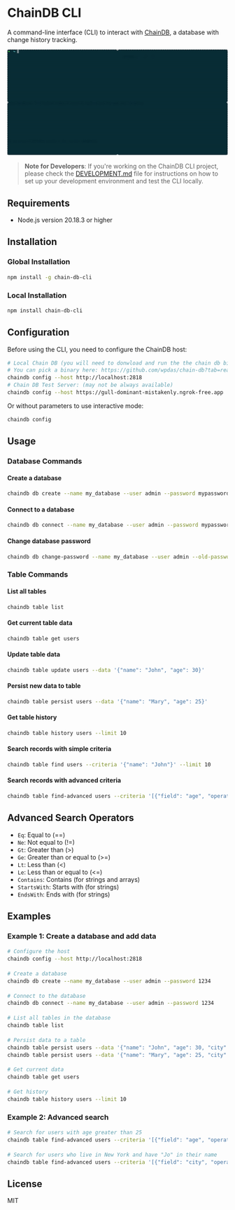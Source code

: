 # ChainDB CLI

A command-line interface (CLI) to interact with [ChainDB](https://github.com/wpdas/chain-db), a database with change history tracking.

![ChainDB CLI Screenshot](screenshot.gif)

> **Note for Developers**: If you're working on the ChainDB CLI project, please check the [DEVELOPMENT.md](./DEVELOPMENT.md) file for instructions on how to set up your development environment and test the CLI locally.

## Requirements

- Node.js version 20.18.3 or higher

## Installation

### Global Installation

```bash
npm install -g chain-db-cli
```

### Local Installation

```bash
npm install chain-db-cli
```

## Configuration

Before using the CLI, you need to configure the ChainDB host:

```bash
# Local Chain DB (you will need to donwload and run the the chain db binary on your OS)
# You can pick a binary here: https://github.com/wpdas/chain-db?tab=readme-ov-file#download
chaindb config --host http://localhost:2818
# Chain DB Test Server: (may not be always available)
chaindb config --host https://gull-dominant-mistakenly.ngrok-free.app
```

Or without parameters to use interactive mode:

```bash
chaindb config
```

## Usage

### Database Commands

#### Create a database

```bash
chaindb db create --name my_database --user admin --password mypassword
```

#### Connect to a database

```bash
chaindb db connect --name my_database --user admin --password mypassword
```

#### Change database password

```bash
chaindb db change-password --name my_database --user admin --old-password oldpassword --new-password newpassword
```

### Table Commands

#### List all tables

```bash
chaindb table list
```

#### Get current table data

```bash
chaindb table get users
```

#### Update table data

```bash
chaindb table update users --data '{"name": "John", "age": 30}'
```

#### Persist new data to table

```bash
chaindb table persist users --data '{"name": "Mary", "age": 25}'
```

#### Get table history

```bash
chaindb table history users --limit 10
```

#### Search records with simple criteria

```bash
chaindb table find users --criteria '{"name": "John"}' --limit 10
```

#### Search records with advanced criteria

```bash
chaindb table find-advanced users --criteria '[{"field": "age", "operator": "Gt", "value": 25}, {"field": "name", "operator": "Contains", "value": "Jo"}]' --limit 10
```

## Advanced Search Operators

- `Eq`: Equal to (==)
- `Ne`: Not equal to (!=)
- `Gt`: Greater than (>)
- `Ge`: Greater than or equal to (>=)
- `Lt`: Less than (<)
- `Le`: Less than or equal to (<=)
- `Contains`: Contains (for strings and arrays)
- `StartsWith`: Starts with (for strings)
- `EndsWith`: Ends with (for strings)

## Examples

### Example 1: Create a database and add data

```bash
# Configure the host
chaindb config --host http://localhost:2818

# Create a database
chaindb db create --name my_database --user admin --password 1234

# Connect to the database
chaindb db connect --name my_database --user admin --password 1234

# List all tables in the database
chaindb table list

# Persist data to a table
chaindb table persist users --data '{"name": "John", "age": 30, "city": "New York"}'
chaindb table persist users --data '{"name": "Mary", "age": 25, "city": "Los Angeles"}'

# Get current data
chaindb table get users

# Get history
chaindb table history users --limit 10
```

### Example 2: Advanced search

```bash
# Search for users with age greater than 25
chaindb table find-advanced users --criteria '[{"field": "age", "operator": "Gt", "value": 25}]'

# Search for users who live in New York and have "Jo" in their name
chaindb table find-advanced users --criteria '[{"field": "city", "operator": "Eq", "value": "New York"}, {"field": "name", "operator": "Contains", "value": "Jo"}]'
```

## License

MIT
